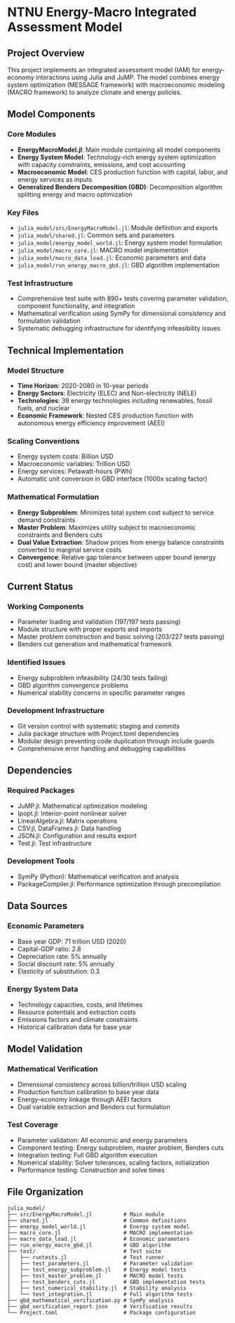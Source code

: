 # NTNU Energy-Macro Integrated Assessment Model

## Project Overview

This project implements an integrated assessment model (IAM) for energy-economy interactions using Julia and JuMP. The model combines energy system optimization (MESSAGE framework) with macroeconomic modeling (MACRO framework) to analyze climate and energy policies.

## Model Components

### Core Modules
- **EnergyMacroModel.jl**: Main module containing all model components
- **Energy System Model**: Technology-rich energy system optimization with capacity constraints, emissions, and cost accounting
- **Macroeconomic Model**: CES production function with capital, labor, and energy services as inputs
- **Generalized Benders Decomposition (GBD)**: Decomposition algorithm splitting energy and macro optimization

### Key Files
- `julia_model/src/EnergyMacroModel.jl`: Module definition and exports
- `julia_model/shared.jl`: Common sets and parameters
- `julia_model/energy_model_world.jl`: Energy system model formulation
- `julia_model/macro_core.jl`: MACRO model implementation
- `julia_model/macro_data_load.jl`: Economic parameters and data
- `julia_model/run_energy_macro_gbd.jl`: GBD algorithm implementation

### Test Infrastructure
- Comprehensive test suite with 890+ tests covering parameter validation, component functionality, and integration
- Mathematical verification using SymPy for dimensional consistency and formulation validation
- Systematic debugging infrastructure for identifying infeasibility issues

## Technical Implementation

### Model Structure
- **Time Horizon**: 2020-2080 in 10-year periods
- **Energy Sectors**: Electricity (ELEC) and Non-electricity (NELE)
- **Technologies**: 38 energy technologies including renewables, fossil fuels, and nuclear
- **Economic Framework**: Nested CES production function with autonomous energy efficiency improvement (AEEI)

### Scaling Conventions
- Energy system costs: Billion USD
- Macroeconomic variables: Trillion USD
- Energy services: Petawatt-hours (PWh)
- Automatic unit conversion in GBD interface (1000x scaling factor)

### Mathematical Formulation
- **Energy Subproblem**: Minimizes total system cost subject to service demand constraints
- **Master Problem**: Maximizes utility subject to macroeconomic constraints and Benders cuts
- **Dual Value Extraction**: Shadow prices from energy balance constraints converted to marginal service costs
- **Convergence**: Relative gap tolerance between upper bound (energy cost) and lower bound (master objective)

## Current Status

### Working Components
- Parameter loading and validation (197/197 tests passing)
- Module structure with proper exports and imports
- Master problem construction and basic solving (203/227 tests passing)
- Benders cut generation and mathematical framework

### Identified Issues
- Energy subproblem infeasibility (24/30 tests failing)
- GBD algorithm convergence problems
- Numerical stability concerns in specific parameter ranges

### Development Infrastructure
- Git version control with systematic staging and commits
- Julia package structure with Project.toml dependencies
- Modular design preventing code duplication through include guards
- Comprehensive error handling and debugging capabilities

## Dependencies

### Required Packages
- JuMP.jl: Mathematical optimization modeling
- Ipopt.jl: Interior-point nonlinear solver
- LinearAlgebra.jl: Matrix operations
- CSV.jl, DataFrames.jl: Data handling
- JSON.jl: Configuration and results export
- Test.jl: Test infrastructure

### Development Tools
- SymPy (Python): Mathematical verification and analysis
- PackageCompiler.jl: Performance optimization through precompilation

## Data Sources

### Economic Parameters
- Base year GDP: 71 trillion USD (2020)
- Capital-GDP ratio: 2.8
- Depreciation rate: 5% annually
- Social discount rate: 5% annually
- Elasticity of substitution: 0.3

### Energy System Data
- Technology capacities, costs, and lifetimes
- Resource potentials and extraction costs
- Emissions factors and climate constraints
- Historical calibration data for base year

## Model Validation

### Mathematical Verification
- Dimensional consistency across billion/trillion USD scaling
- Production function calibration to base year data
- Energy-economy linkage through AEEI factors
- Dual variable extraction and Benders cut formulation

### Test Coverage
- Parameter validation: All economic and energy parameters
- Component testing: Energy subproblem, master problem, Benders cuts
- Integration testing: Full GBD algorithm execution
- Numerical stability: Solver tolerances, scaling factors, initialization
- Performance testing: Construction and solve times

## File Organization

```
julia_model/
├── src/EnergyMacroModel.jl          # Main module
├── shared.jl                        # Common definitions
├── energy_model_world.jl            # Energy system model
├── macro_core.jl                    # MACRO implementation
├── macro_data_load.jl               # Economic parameters
├── run_energy_macro_gbd.jl          # GBD algorithm
├── test/                            # Test suite
│   ├── runtests.jl                  # Test runner
│   ├── test_parameters.jl           # Parameter validation
│   ├── test_energy_subproblem.jl    # Energy model tests
│   ├── test_master_problem.jl       # MACRO model tests
│   ├── test_benders_cuts.jl         # GBD implementation tests
│   ├── test_numerical_stability.jl  # Stability analysis
│   └── test_integration.jl          # Full algorithm tests
├── gbd_mathematical_verification.py # SymPy analysis
├── gbd_verification_report.json     # Verification results
└── Project.toml                     # Package configuration
```